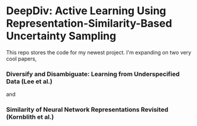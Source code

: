 # DeepDiv: Active Learning Using Representation-Similarity-Based Uncertainty Sampling
This repo stores the code for my newest project. I'm expanding on two very cool papers, 

### Diversify and Disambiguate: Learning from Underspecified Data (Lee et al.)

and 

### Similarity of Neural Network Representations Revisited (Kornblith et al.)